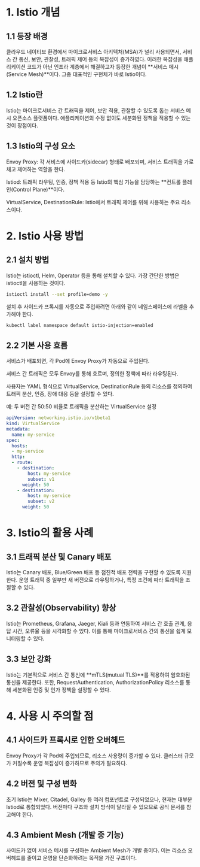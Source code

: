 # 1. Istio 개념
## 1.1 등장 배경
클라우드 네이티브 환경에서 마이크로서비스 아키텍처(MSA)가 널리 사용되면서, 서비스 간 통신, 보안, 관찰성, 트래픽 제어 등의 복잡성이 증가하였다.
이러한 복잡성을 애플리케이션 코드가 아닌 인프라 계층에서 해결하고자 등장한 개념이 **서비스 메시(Service Mesh)**이다.
그중 대표적인 구현체가 바로 Istio이다.

## 1.2 Istio란
Istio는 마이크로서비스 간 트래픽을 제어, 보안 적용, 관찰할 수 있도록 돕는 서비스 메시 오픈소스 플랫폼이다.
애플리케이션의 수정 없이도 세분화된 정책을 적용할 수 있는 것이 장점이다.

## 1.3 Istio의 구성 요소
Envoy Proxy: 각 서비스에 사이드카(sidecar) 형태로 배포되며, 서비스 트래픽을 가로채고 제어하는 역할을 한다.

Istiod: 트래픽 라우팅, 인증, 정책 적용 등 Istio의 핵심 기능을 담당하는 **컨트롤 플레인(Control Plane)**이다.

VirtualService, DestinationRule: Istio에서 트래픽 제어를 위해 사용하는 주요 리소스이다.

# 2. Istio 사용 방법
## 2.1 설치 방법
Istio는 istioctl, Helm, Operator 등을 통해 설치할 수 있다.
가장 간단한 방법은 istioctl을 사용하는 것이다.

```bash
istioctl install --set profile=demo -y
```
설치 후 사이드카 프록시를 자동으로 주입하려면 아래와 같이 네임스페이스에 라벨을 추가해야 한다.

```bash
kubectl label namespace default istio-injection=enabled
```

## 2.2 기본 사용 흐름
서비스가 배포되면, 각 Pod에 Envoy Proxy가 자동으로 주입된다.

서비스 간 트래픽은 모두 Envoy를 통해 흐르며, 정의한 정책에 따라 라우팅된다.

사용자는 YAML 형식으로 VirtualService, DestinationRule 등의 리소스를 정의하여 트래픽 분산, 인증, 장애 대응 등을 설정할 수 있다.

예: 두 버전 간 50:50 비율로 트래픽을 분산하는 VirtualService 설정

```yaml
apiVersion: networking.istio.io/v1beta1
kind: VirtualService
metadata:
  name: my-service
spec:
  hosts:
  - my-service
  http:
  - route:
    - destination:
        host: my-service
        subset: v1
      weight: 50
    - destination:
        host: my-service
        subset: v2
      weight: 50
```


# 3. Istio의 활용 사례
## 3.1 트래픽 분산 및 Canary 배포
Istio는 Canary 배포, Blue/Green 배포 등 점진적 배포 전략을 구현할 수 있도록 지원한다.
운영 트래픽 중 일부만 새 버전으로 라우팅하거나, 특정 조건에 따라 트래픽을 조절할 수 있다.

## 3.2 관찰성(Observability) 향상
Istio는 Prometheus, Grafana, Jaeger, Kiali 등과 연동하여 서비스 간 호출 관계, 응답 시간, 오류율 등을 시각화할 수 있다.
이를 통해 마이크로서비스 간의 통신을 쉽게 모니터링할 수 있다.

## 3.3 보안 강화
Istio는 기본적으로 서비스 간 통신에 **mTLS(mutual TLS)**를 적용하여 암호화된 통신을 제공한다.
또한, RequestAuthentication, AuthorizationPolicy 리소스를 통해 세분화된 인증 및 인가 정책을 설정할 수 있다.

# 4. 사용 시 주의할 점
## 4.1 사이드카 프록시로 인한 오버헤드
Envoy Proxy가 각 Pod에 주입되므로, 리소스 사용량이 증가할 수 있다.
클러스터 규모가 커질수록 운영 복잡성이 증가하므로 주의가 필요하다.

## 4.2 버전 및 구성 변화
초기 Istio는 Mixer, Citadel, Galley 등 여러 컴포넌트로 구성되었으나, 현재는 대부분 Istiod로 통합되었다.
버전마다 구조와 설치 방식이 달라질 수 있으므로 공식 문서를 참고해야 한다.

## 4.3 Ambient Mesh (개발 중 기능)
사이드카 없이 서비스 메시를 구성하는 Ambient Mesh가 개발 중이다.
이는 리소스 오버헤드를 줄이고 운영을 단순화하려는 목적을 가진 구조이다.